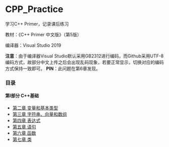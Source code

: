 # CPP_Practice
学习C++ Primer，记录课后练习

教材：《C++ Primer 中文版》（第5版）

编译器：Visual Studio 2019

**注意**：由于编译器Visual Studio默认采用GB2312进行编码，而Github采用UTF-8编码方式，故部分中文上传之后会出现乱码现象，若要正常显示，切换对应的编码方式保持一致即可。
**PIN**：此问题在第6章发现。


### 目录
#### 第Ⅰ部分 C++基础

* [第二章 变量和基本类型](Ch_02/readme.md)
* [第三章 字符串、向量和数组](Ch_03/readme.md)
* [第四章 表达式](Ch_04/readme.md)
* [第五章 语句](Ch_05/readme.md)
* [第六章 函数](Ch_06/readme.md)
* [第七章 类](Ch_07/readme.md)
